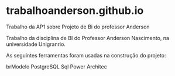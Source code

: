 # trabalhoanderson.github.io
Trabalho da AP1 sobre Projeto de Bi do professor Anderson

Trabalho da disciplina de BI do Professor Anderson Nascimento, na universidade Unigranrio.

As seguintes ferramentas foram usadas na construção do projeto:

brModelo
PostgreSQL
Sql Power Architec

